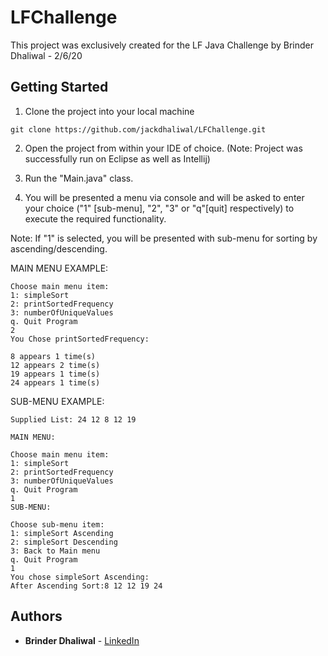 # LFChallenge

This project was exclusively created for the LF Java Challenge by Brinder Dhaliwal - 2/6/20

## Getting Started
1. Clone the project into your local machine
```
git clone https://github.com/jackdhaliwal/LFChallenge.git
```
2. Open the project from within your IDE of choice. (Note: Project was successfully run on Eclipse as well as Intellij)

3. Run the "Main.java" class.

4. You will be presented a menu via console and will be asked to enter your choice ("1" [sub-menu], "2", "3" or "q"[quit] respectively) to execute the required functionality.

Note: If "1" is selected, you will be presented with sub-menu for sorting by ascending/descending.

MAIN MENU EXAMPLE:

```
Choose main menu item: 
1: simpleSort
2: printSortedFrequency
3: numberOfUniqueValues
q. Quit Program
2
You Chose printSortedFrequency: 
 
8 appears 1 time(s)
12 appears 2 time(s)
19 appears 1 time(s)
24 appears 1 time(s)
```

SUB-MENU EXAMPLE:

```
Supplied List: 24 12 8 12 19  
 
MAIN MENU: 
 
Choose main menu item: 
1: simpleSort
2: printSortedFrequency
3: numberOfUniqueValues
q. Quit Program
1
SUB-MENU: 
 
Choose sub-menu item: 
1: simpleSort Ascending
2: simpleSort Descending
3: Back to Main menu
q. Quit Program
1
You chose simpleSort Ascending:
After Ascending Sort:8 12 12 19 24  
```


## Authors

* **Brinder Dhaliwal** - [LinkedIn](https://www.linkedin.com/in/brinder-dhaliwal-40512792/)

